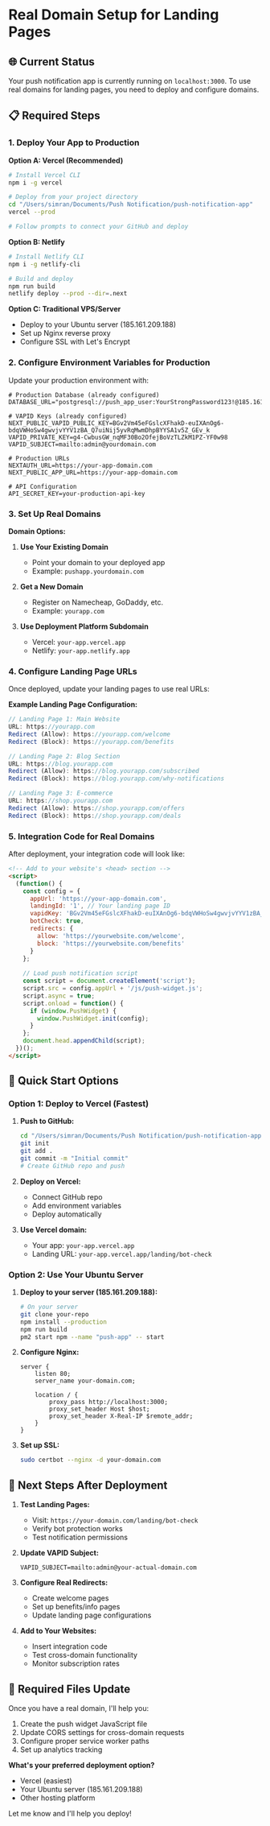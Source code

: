# Real Domain Setup for Landing Pages

## 🌐 Current Status
Your push notification app is currently running on `localhost:3000`. To use real domains for landing pages, you need to deploy and configure domains.

## 📋 Required Steps

### 1. Deploy Your App to Production

**Option A: Vercel (Recommended)**
```bash
# Install Vercel CLI
npm i -g vercel

# Deploy from your project directory
cd "/Users/simran/Documents/Push Notification/push-notification-app"
vercel --prod

# Follow prompts to connect your GitHub and deploy
```

**Option B: Netlify**
```bash
# Install Netlify CLI
npm i -g netlify-cli

# Build and deploy
npm run build
netlify deploy --prod --dir=.next
```

**Option C: Traditional VPS/Server**
- Deploy to your Ubuntu server (185.161.209.188)
- Set up Nginx reverse proxy
- Configure SSL with Let's Encrypt

### 2. Configure Environment Variables for Production

Update your production environment with:
```env
# Production Database (already configured)
DATABASE_URL="postgresql://push_app_user:YourStrongPassword123!@185.161.209.188:5432/push_notification_db"

# VAPID Keys (already configured)
NEXT_PUBLIC_VAPID_PUBLIC_KEY=BGv2Vm45eFGslcXFhakD-euIXAnOg6-bdqVWHoSw4gwvjvYYV1zBA_Q7uiNij5yvRqMwmDhpBYYSA1v5Z_GEv_k
VAPID_PRIVATE_KEY=g4-CwbusGW_nqMF30Bo2OfejBoVzTLZkM1PZ-YF0w98
VAPID_SUBJECT=mailto:admin@yourdomain.com

# Production URLs
NEXTAUTH_URL=https://your-app-domain.com
NEXT_PUBLIC_APP_URL=https://your-app-domain.com

# API Configuration
API_SECRET_KEY=your-production-api-key
```

### 3. Set Up Real Domains

**Domain Options:**

1. **Use Your Existing Domain**
   - Point your domain to your deployed app
   - Example: `pushapp.yourdomain.com`

2. **Get a New Domain**
   - Register on Namecheap, GoDaddy, etc.
   - Example: `yourapp.com`

3. **Use Deployment Platform Subdomain**
   - Vercel: `your-app.vercel.app`
   - Netlify: `your-app.netlify.app`

### 4. Configure Landing Page URLs

Once deployed, update your landing pages to use real URLs:

**Example Landing Page Configuration:**
```javascript
// Landing Page 1: Main Website
URL: https://yourapp.com
Redirect (Allow): https://yourapp.com/welcome
Redirect (Block): https://yourapp.com/benefits

// Landing Page 2: Blog Section  
URL: https://blog.yourapp.com
Redirect (Allow): https://blog.yourapp.com/subscribed
Redirect (Block): https://blog.yourapp.com/why-notifications

// Landing Page 3: E-commerce
URL: https://shop.yourapp.com
Redirect (Allow): https://shop.yourapp.com/offers
Redirect (Block): https://shop.yourapp.com/deals
```

### 5. Integration Code for Real Domains

After deployment, your integration code will look like:

```html
<!-- Add to your website's <head> section -->
<script>
  (function() {
    const config = {
      appUrl: 'https://your-app-domain.com',
      landingId: '1', // Your landing page ID
      vapidKey: 'BGv2Vm45eFGslcXFhakD-euIXAnOg6-bdqVWHoSw4gwvjvYYV1zBA_Q7uiNij5yvRqMwmDhpBYYSA1v5Z_GEv_k',
      botCheck: true,
      redirects: {
        allow: 'https://yourwebsite.com/welcome',
        block: 'https://yourwebsite.com/benefits'
      }
    };
    
    // Load push notification script
    const script = document.createElement('script');
    script.src = config.appUrl + '/js/push-widget.js';
    script.async = true;
    script.onload = function() {
      if (window.PushWidget) {
        window.PushWidget.init(config);
      }
    };
    document.head.appendChild(script);
  })();
</script>
```

## 🚀 Quick Start Options

### Option 1: Deploy to Vercel (Fastest)

1. **Push to GitHub:**
   ```bash
   cd "/Users/simran/Documents/Push Notification/push-notification-app"
   git init
   git add .
   git commit -m "Initial commit"
   # Create GitHub repo and push
   ```

2. **Deploy on Vercel:**
   - Connect GitHub repo
   - Add environment variables
   - Deploy automatically

3. **Use Vercel domain:**
   - Your app: `your-app.vercel.app`
   - Landing URL: `your-app.vercel.app/landing/bot-check`

### Option 2: Use Your Ubuntu Server

1. **Deploy to your server (185.161.209.188):**
   ```bash
   # On your server
   git clone your-repo
   npm install --production
   npm run build
   pm2 start npm --name "push-app" -- start
   ```

2. **Configure Nginx:**
   ```nginx
   server {
       listen 80;
       server_name your-domain.com;
       
       location / {
           proxy_pass http://localhost:3000;
           proxy_set_header Host $host;
           proxy_set_header X-Real-IP $remote_addr;
       }
   }
   ```

3. **Set up SSL:**
   ```bash
   sudo certbot --nginx -d your-domain.com
   ```

## 📝 Next Steps After Deployment

1. **Test Landing Pages:**
   - Visit: `https://your-domain.com/landing/bot-check`
   - Verify bot protection works
   - Test notification permissions

2. **Update VAPID Subject:**
   ```env
   VAPID_SUBJECT=mailto:admin@your-actual-domain.com
   ```

3. **Configure Real Redirects:**
   - Create welcome pages
   - Set up benefits/info pages
   - Update landing page configurations

4. **Add to Your Websites:**
   - Insert integration code
   - Test cross-domain functionality
   - Monitor subscription rates

## 🔧 Required Files Update

Once you have a real domain, I'll help you:
1. Create the push widget JavaScript file
2. Update CORS settings for cross-domain requests
3. Configure proper service worker paths
4. Set up analytics tracking

**What's your preferred deployment option?**
- Vercel (easiest)
- Your Ubuntu server (185.161.209.188)
- Other hosting platform

Let me know and I'll help you deploy!